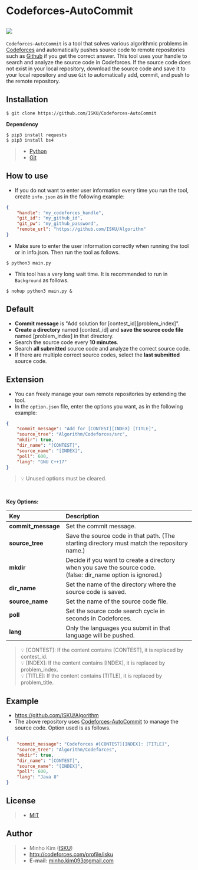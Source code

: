 Codeforces-AutoCommit
==========
[![](http://st.codeforces.com/s/74869/images/codeforces-logo-with-telegram.png)](http://codeforces.com/)
----------
 `Codeforces-AutoCommit` is a tool that solves various algorithmic problems in [Codeforces](http://codeforces.com/) and automatically pushes source code to remote repositories such as [Github](https://github.com) if you get the correct answer. This tool uses your handle to search and analyze the source code in Codeforces. If the source code does not exist in your local repository, download the source code and save it to your local repository and use `Git` to automatically add, commit, and push to the remote repository.

Installation
----------
```
$ git clone https://github.com/ISKU/Codeforces-AutoCommit
```

**Dependency**
```
$ pip3 install requests
$ pip3 install bs4
```

> - [Python](https://www.python.org/)
> - [Git](https://git-scm.com/)

How to use
----------
- If you do not want to enter user information every time you run the tool, create `info.json` as in the following example:
``` json
{
	"handle": "my_codeforces_handle",
	"git_id": "my_github_id",
	"git_pw": "my_github_password",
	"remote_url": "https://github.com/ISKU/Algorithm"
}
```

- Make sure to enter the user information correctly when running the tool or in info.json. Then run the tool as follows.
```
$ python3 main.py
```

- This tool has a very long wait time. It is recommended to run in `Background` as follows.
```
$ nohup python3 main.py &
```

Default
----------
- **Commit message** is "Add solution for [contest_id][problem_index]".
- **Create a directory** named [contest_id] and **save the source code file** named [problem_index] in that directory.
- Search the source code every **10 minutes**.
- Search **all submitted** source code and analyze the correct source code.
- If there are multiple correct source codes, select the **last submitted** source code.

Extension
----------
- You can freely manage your own remote repositories by extending the tool.
- In the `option.json` file, enter the options you want, as in the following example:

``` json
{
	"commit_message": "Add for [CONTEST][INDEX] [TITLE]",
	"source_tree": "Algorithm/Codeforces/src",
	"mkdir": true,
	"dir_name": "[CONTEST]",
	"source_name": "[INDEX]",
	"poll": 600,
	"lang": "GNU C++17"
}
```
> :bulb: Unused options must be cleared.
<br>

**Key Options:**

| **Key**            | **Description**
|:-------------------|:-------------------------------------------------------------------------------------------
| **commit_message** | Set the commit message.
| **source_tree**    | Save the source code in that path. (The starting directory must match the repository name.)
| **mkdir**          | Decide if you want to create a directory when you save the source code. <br>(false: dir_name option is ignored.)
| **dir_name**       | Set the name of the directory where the source code is saved.
| **source_name**     | Set the name of the source code file.
| **poll**           | Set the source code search cycle in seconds in Codeforces.
| **lang**           | Only the languages you submit in that language will be pushed.

> :bulb: [CONTEST]: If the content contains [CONTEST], it is replaced by contest_id. <br>
> :bulb: [INDEX]: If the content contains [INDEX], it is replaced by problem_index. <br>
> :bulb: [TITLE]: If the content contains [TITLE], it is replaced by problem_title.

Example
----------
- https://github.com/ISKU/Algorithm
- The above repository uses [Codeforces-AutoCommit](https://github.com/ISKU/Codeforces-AutoCommit) to manage the source code. Option used is as follows.

``` json
{
	"commit_message": "Codeforces #[CONTEST][INDEX]: [TITLE]",
	"source_tree": "Algorithm/Codeforces",
	"mkdir": true,
	"dir_name": "[CONTEST]",
	"source_name": "[INDEX]",
	"poll": 600,
	"lang": "Java 8"
}
```

License
----------
> - [MIT](LICENSE)

Author
----------
> - Minho Kim ([ISKU](https://github.com/ISKU))
> - http://codeforces.com/profile/isku
> - **E-mail:** minho.kim093@gmail.com
